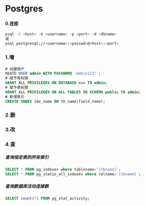 Postgres
=

#### 0.连接
```bash
psql -h <host> -U <username> -p <port> -d <dbname>
或
psql postgresql://<username>:<passwd>@<host>:<port>
```

### 1.增
#### 
```sql
# 创建用户
REATE USER admin WITH PASSWORD 'Admin123!';
# 赋予库权限
GRANT ALL PRIVILEGES ON DATABASE xxx TO admin;
# 赋予表权限
GRANT ALL PRIVILEGES ON ALL TABLES IN SCHEMA public TO admin;
# 新增索引
CREATE INDEX idx_name ON tb_name(field_name);
```

### 2.删
### 3.改

### 4.查
##### 查询指定表的所有索引
```sql
SELECT * FROM pg_indexes where tablename='{tbname}';
SELECT * FROM pg_statio_all_indexes where relname='{tbname}';
```
##### 查询数据库活动连接数
```sql
SELECT count(*) FROM pg_stat_activity;
```

